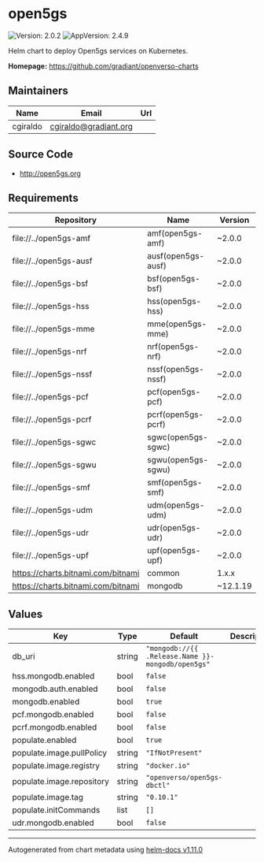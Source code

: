 # open5gs

![Version: 2.0.2](https://img.shields.io/badge/Version-2.0.2-informational?style=flat-square) ![AppVersion: 2.4.9](https://img.shields.io/badge/AppVersion-2.4.9-informational?style=flat-square)

Helm chart to deploy Open5gs services on Kubernetes.

**Homepage:** <https://github.com/gradiant/openverso-charts>

## Maintainers

| Name | Email | Url |
| ---- | ------ | --- |
| cgiraldo | <cgiraldo@gradiant.org> |  |

## Source Code

* <http://open5gs.org>

## Requirements

| Repository | Name | Version |
|------------|------|---------|
| file://../open5gs-amf | amf(open5gs-amf) | ~2.0.0 |
| file://../open5gs-ausf | ausf(open5gs-ausf) | ~2.0.0 |
| file://../open5gs-bsf | bsf(open5gs-bsf) | ~2.0.0 |
| file://../open5gs-hss | hss(open5gs-hss) | ~2.0.0 |
| file://../open5gs-mme | mme(open5gs-mme) | ~2.0.0 |
| file://../open5gs-nrf | nrf(open5gs-nrf) | ~2.0.0 |
| file://../open5gs-nssf | nssf(open5gs-nssf) | ~2.0.0 |
| file://../open5gs-pcf | pcf(open5gs-pcf) | ~2.0.0 |
| file://../open5gs-pcrf | pcrf(open5gs-pcrf) | ~2.0.0 |
| file://../open5gs-sgwc | sgwc(open5gs-sgwc) | ~2.0.0 |
| file://../open5gs-sgwu | sgwu(open5gs-sgwu) | ~2.0.0 |
| file://../open5gs-smf | smf(open5gs-smf) | ~2.0.0 |
| file://../open5gs-udm | udm(open5gs-udm) | ~2.0.0 |
| file://../open5gs-udr | udr(open5gs-udr) | ~2.0.0 |
| file://../open5gs-upf | upf(open5gs-upf) | ~2.0.0 |
| https://charts.bitnami.com/bitnami | common | 1.x.x |
| https://charts.bitnami.com/bitnami | mongodb | ~12.1.19 |

## Values

| Key | Type | Default | Description |
|-----|------|---------|-------------|
| db_uri | string | `"mongodb://{{ .Release.Name }}-mongodb/open5gs"` |  |
| hss.mongodb.enabled | bool | `false` |  |
| mongodb.auth.enabled | bool | `false` |  |
| mongodb.enabled | bool | `true` |  |
| pcf.mongodb.enabled | bool | `false` |  |
| pcrf.mongodb.enabled | bool | `false` |  |
| populate.enabled | bool | `true` |  |
| populate.image.pullPolicy | string | `"IfNotPresent"` |  |
| populate.image.registry | string | `"docker.io"` |  |
| populate.image.repository | string | `"openverso/open5gs-dbctl"` |  |
| populate.image.tag | string | `"0.10.1"` |  |
| populate.initCommands | list | `[]` |  |
| udr.mongodb.enabled | bool | `false` |  |

----------------------------------------------
Autogenerated from chart metadata using [helm-docs v1.11.0](https://github.com/norwoodj/helm-docs/releases/v1.11.0)
